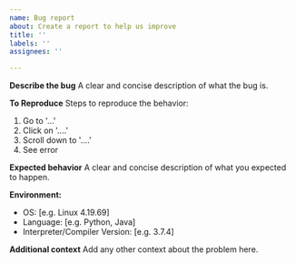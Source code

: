 ```yaml
---
name: Bug report
about: Create a report to help us improve
title: ''
labels: ''
assignees: ''

---
```


**Describe the bug**
A clear and concise description of what the bug is.

**To Reproduce**
Steps to reproduce the behavior:
1. Go to '...'
2. Click on '....'
3. Scroll down to '....'
4. See error

**Expected behavior**
A clear and concise description of what you expected to happen.

**Environment:**
 - OS: [e.g. Linux 4.19.69]
 - Language: [e.g. Python, Java]
 - Interpreter/Compiler Version: [e.g. 3.7.4]

**Additional context**
Add any other context about the problem here.
